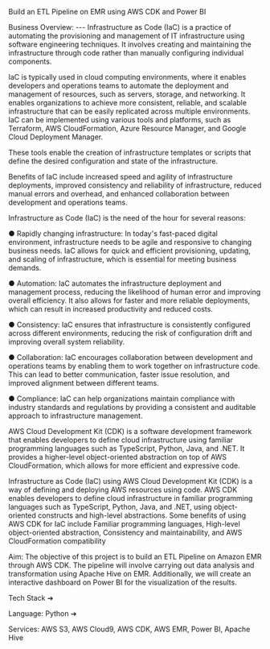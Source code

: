 Build an ETL Pipeline on EMR using AWS CDK and Power BI


Business Overview: ---
Infrastructure as Code (IaC) is a practice of automating the provisioning and
management of IT infrastructure using software engineering techniques. It involves
creating and maintaining the infrastructure through code rather than manually
configuring individual components.

IaC is typically used in cloud computing environments, where it enables developers and
operations teams to automate the deployment and management of resources, such as
servers, storage, and networking. It enables organizations to achieve more consistent,
reliable, and scalable infrastructure that can be easily replicated across multiple
environments.
IaC can be implemented using various tools and platforms, such as Terraform, AWS
CloudFormation, Azure Resource Manager, and Google Cloud Deployment Manager.

These tools enable the creation of infrastructure templates or scripts that define the
desired configuration and state of the infrastructure.

Benefits of IaC include increased speed and agility of infrastructure deployments,
improved consistency and reliability of infrastructure, reduced manual errors and
overhead, and enhanced collaboration between development and operations teams.

Infrastructure as Code (IaC) is the need of the hour for several reasons:


● Rapidly changing infrastructure: In today's fast-paced digital environment,
infrastructure needs to be agile and responsive to changing business needs. IaC
allows for quick and efficient provisioning, updating, and scaling of infrastructure,
which is essential for meeting business demands.

● Automation: IaC automates the infrastructure deployment and management
process, reducing the likelihood of human error and improving overall efficiency.
It also allows for faster and more reliable deployments, which can result in
increased productivity and reduced costs.

● Consistency: IaC ensures that infrastructure is consistently configured across
different environments, reducing the risk of configuration drift and improving
overall system reliability.

● Collaboration: IaC encourages collaboration between development and
operations teams by enabling them to work together on infrastructure code. This
can lead to better communication, faster issue resolution, and improved
alignment between different teams.

● Compliance: IaC can help organizations maintain compliance with industry
standards and regulations by providing a consistent and auditable approach to
infrastructure management.

AWS Cloud Development Kit (CDK) is a software development framework that
enables developers to define cloud infrastructure using familiar programming languages
such as TypeScript, Python, Java, and .NET. It provides a higher-level object-oriented
abstraction on top of AWS CloudFormation, which allows for more efficient and
expressive code.

Infrastructure as Code (IaC) using AWS Cloud Development Kit (CDK) is a way of
defining and deploying AWS resources using code. AWS CDK enables developers to
define cloud infrastructure in familiar programming languages such as TypeScript,
Python, Java, and .NET, using object-oriented constructs and high-level abstractions.
Some benefits of using AWS CDK for IaC include Familiar programming languages,
High-level object-oriented abstraction, Consistency and maintainability, and AWS
CloudFormation compatibility

Aim:
The objective of this project is to build an ETL Pipeline on Amazon EMR through AWS
CDK. The pipeline will involve carrying out data analysis and transformation using
Apache Hive on EMR. Additionally, we will create an interactive dashboard on Power BI
for the visualization of the results.


Tech Stack
➔

Language: Python
➔

Services: AWS S3, AWS Cloud9, AWS CDK, AWS EMR, Power BI, Apache Hive





